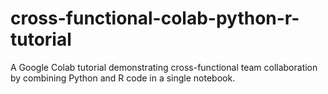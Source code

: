 # cross-functional-colab-python-r-tutorial
A Google Colab tutorial demonstrating cross-functional team collaboration by combining Python and R code in a single notebook.
